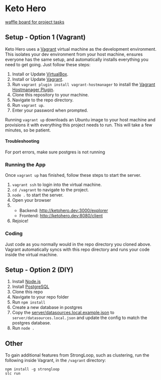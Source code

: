 # Keto Hero

[waffle board for project tasks](https://waffle.io/codefordenver/ketohero)

## Setup - Option 1 (Vagrant)

Keto Hero uses a [Vagrant](https://www.vagrantup.com/) virtual machine as the
development environment. This isolates your dev environment from your host
machine, ensures everyone has the same setup, and automatically installs
everything you need to get going. Just follow these steps:

1. Install or Update [VirtualBox](https://www.virtualbox.org).
2. Install or Update [Vagrant](https://www.vagrantup.com).
3. Run `vagrant plugin install vagrant-hostmanager` to install the [Vagrant Hostmanager Plugin](https://github.com/smdahlen/vagrant-hostmanager).
4. Clone this repository to your machine.
5. Navigate to the repo directory.
6. Run `vagrant up`.
7. Enter your password when prompted.

Running `vagrant up` downloads an Ubuntu image to your host machine and
provisions it with everything this project needs to run. This will take a few
minutes, so be patient.

#### Troubleshooting
For port errors, make sure postgres is not running

### Running the App

Once `vagrant up` has finished, follow these steps to start the server.

1. `vagrant ssh` to login into the virtual machine.
2. `cd /vagrant` to navigate to the project.
3. `node .` to start the server.
4. Open your browser
5. 
	- Backend:	http://ketohero.dev:3000/explorer
	- Frontend:	http://ketohero.dev:8080/client
6. Rejoice!

### Coding

Just code as you normally would in the repo directory you cloned above. Vagrant
automatically syncs with this repo directory and runs your code inside the
virtual machine.

## Setup - Option 2 (DIY)

1. Install [Node.js](https://nodejs.org/)
2. Install [PostgreSQL](http://www.postgresql.org/)
3. Clone this repo
4. Navigate to your repo folder
5. Run `npm install`
6. Create a new database in postgres
7. Copy the [server/datasources.local.example.json](server/datasources.local.example.json) to `server/datasources.local.json` and update the config to match the postgres database.
8. Run `node .`

## Other

To gain additional features from StrongLoop, such as clustering, run the
following inside Vagrant, in the `/vagrant` directory:
```
npm install -g strongloop
slc run
```
